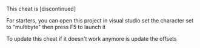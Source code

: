 This cheat is [discontinued]

For starters, you can open this project in visual studio
set the character set to "multibyte"
then press F5 to launch it

To update this cheat if it doesn't work anymore is update the offsets

